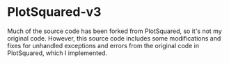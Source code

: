 # PlotSquared-v3

Much of the source code has been forked from PlotSquared, so it's not my original code. However, this source code includes some modifications and fixes for unhandled exceptions and errors from the original code in PlotSquared, which I implemented. 
